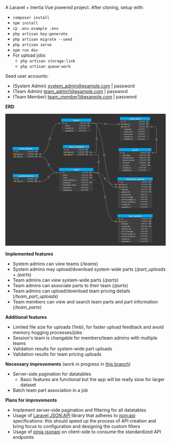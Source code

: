 A Laravel + Inertia Vue powered project. After cloning, setup with:
 - `composer install`
 - `npm install`
 - `cp .env.example .env`
 - `php artisan key:generate`
 - `php artisan migrate --seed`
 - `php artisan serve`
 - `npm run dev`
 - For upload jobs
    - `php artisan storage:link`
    - `php artisan queue:work`

Seed user accounts:
  - (System Admin) system_admin@example.com | password
  - (Team Admin) team_admin1@example.com | password
  - (Team Member) team_member1@example.com | password

**ERD**

![Alt text](ERD.png)

**Implemented features**
- System admins can view teams (*/teams*)
- System admins may upload/download system-wide parts (*/part_uploads* + */parts*)
- Team admins can view system-wide parts (*/parts*)
- Team admins can associate parts to their team (*/parts*)
- Team admins can upload/download team pricing details (*/team_part_uploads*)
- Team members can view and search team parts and part information (*/team_parts*)

**Additional features**
- Limited file size for uploads (1mb), for faster upload feedback and avoid memory hogging processes/jobs
- Session's team is changable for members/team admins with multiple teams
- Validation results for system-wide part uploads
- Validation results for team pricing uploads

**Necessary improvements** (work in progress in [this branch](https://github.com/jevinsonlim/team-pricing/tree/server-side-pagination-and-filter-progress))
- Server-side pagination for datatables
  - Basic features are functional but the app will be really slow for larger dataset
- Batch team part association in a job

**Plans for improvements**
- Implement server-side pagination and filtering for all datatables
- Usage of [Laravel JSON:API](https://laraveljsonapi.io/) library that adheres to [json:api](https://jsonapi.org/) specifications: this should speed up the process of API creation and bring focus to configuration and designing the custom filters
- Usage of [pinia-jsonapi](https://github.com/mrichar1/pinia-jsonapi) on client-side to consume the standardized API endpoints
